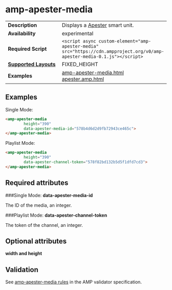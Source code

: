 <!---
Copyright 2016 The AMP HTML Authors. All Rights Reserved.

Licensed under the Apache License, Version 2.0 (the "License");
you may not use this file except in compliance with the License.
You may obtain a copy of the License at

      http://www.apache.org/licenses/LICENSE-2.0

Unless required by applicable law or agreed to in writing, software
distributed under the License is distributed on an "AS-IS" BASIS,
WITHOUT WARRANTIES OR CONDITIONS OF ANY KIND, either express or implied.
See the License for the specific language governing permissions and
limitations under the License.
-->

# <a name="amp-apester-media"></a>amp-apester-media

<table>
  <tr>
    <td width="40%"><strong>Description</strong></td>
    <td> Displays a <a href="https://apester.com/">Apester</a> smart unit.</td>
  </tr>
  <tr>
    <td width="40%"><strong>Availability</strong></td>
    <td>
    experimental
    </td>
  </tr>
  <tr>
    <td width="40%"><strong>Required Script</strong></td>
    <td> <code>&lt;script async custom-element="amp-apester-media" src="https://cdn.ampproject.org/v0/amp-apester-media-0.1.js">&lt;/script></code></td>
  </tr>
  <tr>
    <td class="col-fourty"><strong><a href="https://www.ampproject.org/docs/guides/responsive/control_layout.html">Supported Layouts</a></strong></td>
    <td>
    FIXED_HEIGHT
    </td>
  </tr>
  <tr>
    <td width="40%"><strong>Examples</strong></td>
    <td><a href="https://ampbyexample.com/components/amp-apester-media/">amp-apester-media.html</a><br /><a href="https://github.com/ampproject/amphtml/blob/master/examples/apester.amp.html">apester.amp.html</a></td>
  </tr>
</table>

## Examples 

Single Mode:
```html
<amp-apester-media
        height="390"
        data-apester-media-id="578b4d6d2d9fb72943ce465c">
</amp-apester-media>
```

Playlist Mode:
```html
<amp-apester-media
        height="390"
        data-apester-channel-token="578f82bd132b5d5f1dfd7cd3">
</amp-apester-media>
```

## Required attributes

###Single Mode: 
**data-apester-media-id**

The ID of the media, an integer.

###Playlist Mode: 
**data-apester-channel-token**

The token of the channel, an integer.


## Optional attributes

**width and height**

<!--Layout is `container` and the amp-iframe size will be determine based on the data on Apester servers. -->


## Validation

See [amp-apester-media rules](https://github.com/ampproject/amphtml/blob/master/extensions/amp-apester-media/0.1/validator-amp-apester-media.protoascii) in the AMP validator specification.
